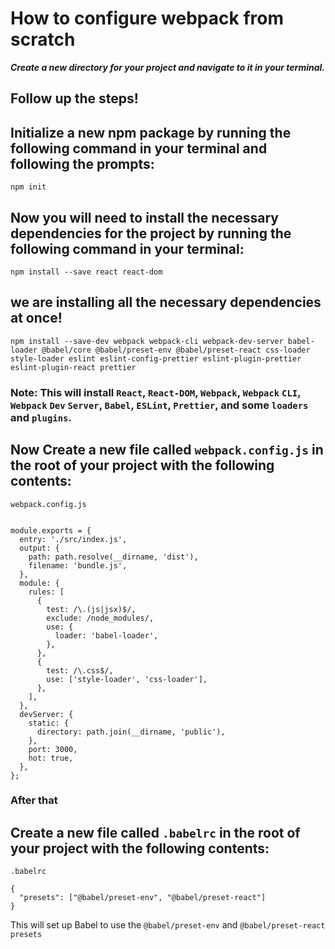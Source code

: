 # How to configure webpack from scratch

**_Create a new directory for your project and navigate to it in your terminal._**

## Follow up the steps!

## Initialize a new npm package by running the following command in your terminal and following the prompts:

```
npm init
```

## Now you will need to install the necessary dependencies for the project by running the following command in your terminal:

```
npm install --save react react-dom
```

## we are installing all the necessary dependencies at once!

```
npm install --save-dev webpack webpack-cli webpack-dev-server babel-loader @babel/core @babel/preset-env @babel/preset-react css-loader style-loader eslint eslint-config-prettier eslint-plugin-prettier eslint-plugin-react prettier
```

### Note: This will install `React`, `React-DOM`, `Webpack`, `Webpack` `CLI`, `Webpack` `Dev` `Server`, `Babel`, `ESLint`, `Prettier`, and some `loaders` and `plugins`.

## Now Create a new file called `webpack.config.js` in the root of your project with the following contents:

`webpack.config.js`

```const path = require('path');

module.exports = {
  entry: './src/index.js',
  output: {
    path: path.resolve(__dirname, 'dist'),
    filename: 'bundle.js',
  },
  module: {
    rules: [
      {
        test: /\.(js|jsx)$/,
        exclude: /node_modules/,
        use: {
          loader: 'babel-loader',
        },
      },
      {
        test: /\.css$/,
        use: ['style-loader', 'css-loader'],
      },
    ],
  },
  devServer: {
    static: {
      directory: path.join(__dirname, 'public'),
    },
    port: 3000,
    hot: true,
  },
};

```

<h3>After that </h3>

## Create a new file called `.babelrc` in the root of your project with the following contents:

`.babelrc`

```
{
  "presets": ["@babel/preset-env", "@babel/preset-react"]
}
```

This will set up Babel to use the `@babel/preset-env` and `@babel/preset-react presets`
